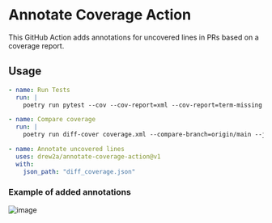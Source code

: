 # Annotate Coverage Action

This GitHub Action adds annotations for uncovered lines in PRs based on a coverage report.

## Usage

```yaml
- name: Run Tests
  run: |
    poetry run pytest --cov --cov-report=xml --cov-report=term-missing

- name: Compare coverage
  run: |
    poetry run diff-cover coverage.xml --compare-branch=origin/main --json-report=diff_coverage.json

- name: Annotate uncovered lines
  uses: drew2a/annotate-coverage-action@v1
  with:
    json_path: "diff_coverage.json"
```

### Example of added annotations
![image](https://github.com/user-attachments/assets/7de7ac76-f55d-46e5-ab11-b01538a2c673)
